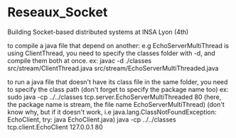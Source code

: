 # Reseaux_Socket
Building Socket-based distributed systems at INSA Lyon (4th)

to compile a java file that depend on another: e.g EchoServerMultiThread is using ClientThread, you need to specify the classes folder with -d, and compile them both at once. 
ex:  javac  -d ./classes src/stream/ClientThread.java src/stream/EchoServerMultiThreaded.java 

to run a java file that doesn't have its class file in the same folder, you need to specify the class path (don't forget to specify the package name too)
ex: sudo java -cp ../../classes tcp.server.EchoServerMultiThreaded 80
(here, the package name is stream, the file name EchoServerMultiThread)
(don't know why, but if it doesn't work, i.e java.lang.ClassNotFoundException: EchoClient, try:  java EchoClient.java)
java -cp ../../classes tcp.client.EchoClient 127.0.0.1 80